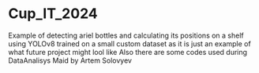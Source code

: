 # Cup_IT_2024
Example of detecting ariel bottles and calculating its positions on a shelf using YOLOv8 trained on a small custom dataset as it is just an example of what future project might lool like
Also there are some codes used during DataAnalisys
Maid by Artem Solovyev
